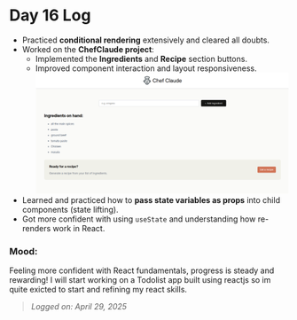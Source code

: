 # Day 16 Log

- Practiced **conditional rendering** extensively and cleared all doubts.
- Worked on the **ChefClaude project**:
  - Implemented the **Ingredients** and **Recipe** section buttons.
  - Improved component interaction and layout responsiveness.
  ![ChefClaudeUI Image](./chefClaudeUpdatedUI.png)
- Learned and practiced how to **pass state variables as props** into child components (state lifting).
- Got more confident with using `useState` and understanding how re-renders work in React.

### Mood:

Feeling more confident with React fundamentals, progress is steady and rewarding! I will start working on a Todolist app built using reactjs so im quite exicted to start and refining my react skills.

> *Logged on: April 29, 2025*